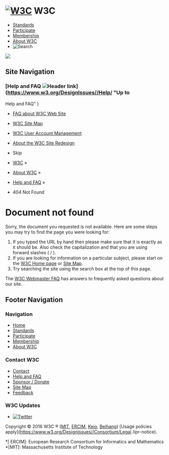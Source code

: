 # [![W3C](https://www.w3.org/DesignIssues//2008/site/images/logo-w3c-mobile-lg)](https://www.w3.org/DesignIssues//) W3C

  * [Standards](https://www.w3.org/DesignIssues//standards/)
  * [Participate](https://www.w3.org/DesignIssues//participate/)
  * [Membership](https://www.w3.org/DesignIssues//Consortium/membership)
  * [About W3C](https://www.w3.org/DesignIssues//Consortium/)
  * ![Search](https://www.w3.org/DesignIssues//2008/site/images/search-button)

![](https://www.w3.org/DesignIssues//2008/site/images/logo-shadow)

## Site Navigation

### [Help and FAQ ![Header link](https://www.w3.org/DesignIssues//2008/site/images/header-link)](https://www.w3.org/DesignIssues//Help/ "Up to
Help and FAQ" )

  * [FAQ about W3C Web Site](https://www.w3.org/DesignIssues//Help/Webmaster.html)
  * [W3C Site Map](https://www.w3.org/DesignIssues//Consortium/siteindex.html)
  * [W3C User Account Management](https://www.w3.org/DesignIssues//Help/Account/)
  * [About the W3C Site Redesign](https://www.w3.org/DesignIssues//Help/about-redesign.html)

  

  * Skip
  * [W3C](https://www.w3.org/DesignIssues//) » 
  * [About W3C](https://www.w3.org/DesignIssues//Consortium/) » 
  * [Help and FAQ](https://www.w3.org/DesignIssues//Help/) » 
  * 404 Not Found

# Document not found

Sorry, the document you requested is not available. Here are some steps you
may try to find the page you were looking for:

  1. If you typed the URL by hand then please make sure that it is exactly as it should be. Also check the capitalization and that you are using forward slashes ( / ).
  2. If you are looking for information on a particular subject, please start on the [W3C Home page](http://www.w3.org/) or [Site Map](http://www.w3.org/Consortium/siteindex.html).
  3. Try searching the site using the search box at the top of this page.

The [W3C Webmaster FAQ](http://www.w3.org/Help/Webmaster) has answers to
frequently asked questions about our site.

## Footer Navigation

### Navigation

  * [Home](https://www.w3.org/DesignIssues//)
  * [Standards](https://www.w3.org/DesignIssues//standards/)
  * [Participate](https://www.w3.org/DesignIssues//participate/)
  * [Membership](https://www.w3.org/DesignIssues//Consortium/membership)
  * [About W3C](https://www.w3.org/DesignIssues//Consortium/)

### Contact W3C

  * [Contact](https://www.w3.org/DesignIssues//Consortium/contact)
  * [Help and FAQ](https://www.w3.org/DesignIssues//Help/)
  * [Sponsor / Donate](https://www.w3.org/DesignIssues//Consortium/sponsor/)
  * [Site Map](https://www.w3.org/DesignIssues//Consortium/siteindex)
  * [Feedback](http://lists.w3.org/Archives/Public/site-comments/)

### W3C Updates

  * [![Twitter](https://www.w3.org/DesignIssues//2008/site/images/Twitter_bird_logo_2012.svg)](http://twitter.com/W3C "Follow W3C on Twitter" )

Copyright © 2016 W3C ® ([MIT](http://www.csail.mit.edu/), [
ERCIM](http://www.ercim.eu/), [Keio](http://www.keio.ac.jp/),
[Beihang](http://ev.buaa.edu.cn/)) [Usage policies apply](https://www.w3.org/DesignIssues//Consortium/Legal
/ipr-notice).

  *[ ERCIM]: European Research Consortium for Informatics and Mathematics
  *[MIT]: Massachusetts Institute of Technology

